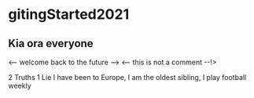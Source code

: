 # gitingStarted2021

## Kia ora everyone
<-- welcome back to the future -->
<-- this is not a comment --!>
<!-- this is a comment, have close a look at the difference between this line and the one above -->

2 Truths 1 Lie  I have been to Europe, I am the oldest sibling, I play football weekly
